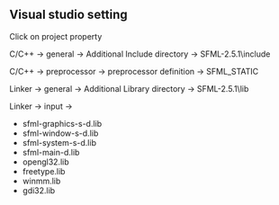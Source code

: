 ## Visual studio setting
Click on project property

C/C++ -> general -> Additional Include directory -> SFML-2.5.1\include

C/C++ -> preprocessor -> preprocessor definition -> SFML_STATIC

Linker -> general -> Additional Library directory -> SFML-2.5.1\lib

Linker -> input ->  
* sfml-graphics-s-d.lib
* sfml-window-s-d.lib
* sfml-system-s-d.lib
* sfml-main-d.lib
* opengl32.lib
* freetype.lib
* winmm.lib
* gdi32.lib
